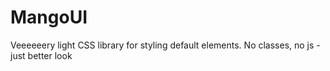 # MangoUI
Veeeeeery light CSS library for styling default elements. No classes, no js - just better look
